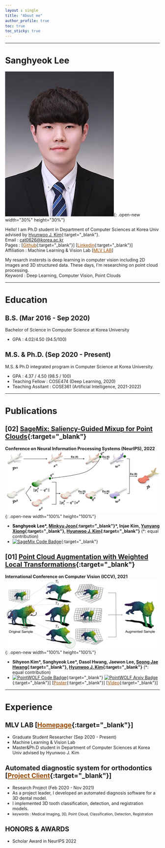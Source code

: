 ```yaml
---
layout : single
title: "About me"
author_profile: true
toc: true
toc_sticky: true
---
```


---
# Sanghyeok Lee
![photo](/assets/images/KakaoTalk_20220802_223215356.jpg){: .open-new width="30%" height="30%"}

Hello! I am Ph.D student in Department of Computer Sciences at Korea Univ advised by [Hyunwoo J. Kim](https://www.hyunwoojkim.com/){:target="_blank"}.  
Email : cat0626@korea.ac.kr  
Pages : [[<span style="color:#964B00"><U>Github</U></span>](https://github.com/Lsanghyeok){:target="_blank"}]  [[<span style="color:#964B00"><U>Linkedin</U></span>](https://www.linkedin.com/in/sanghyeok-%E2%80%8Dlee-7030a3217){:target="_blank"}]  
Affiliation : Machine Learning & Vision Lab [[<span style="color:#964B00"><U>MLV LAB</U></span>](https://mlv.korea.ac.kr/)]

My resarch instersts is deep learning in computer vision including 2D images and 3D structured data. These days, I'm researching on point cloud processing.  
Keyword : Deep Learning, Computer Vision, Point Clouds

---
# Education
## B.S. (Mar 2016 - Sep 2020)
Bachelor of Science in Computer Science at Korea University 
+ GPA : 4.02/4.50 (94.5/100)

## M.S. & Ph.D. (Sep 2020 - Present)
M.S. & Ph.D integrated program in Computer Science at Korea University.
+ GPA : 4.37 / 4.50 (98.5 / 100)
+ Teaching Fellow : COSE474 (Deep Learning, 2020)
+ Teaching Assitant : COSE361 (Artificial Intelligence, 2021-2022)

---
# Publications
## [02] [<U>SageMix: Saliency-Guided Mixup for Point Clouds</U>](){:target="_blank"}
**Conference on Neural Information Processing Systems (NeurIPS), 2022**
![SageMix](/assets/images/SageMix.jpg){: .open-new width="100%" height="100%"}
+ **<span style="color:#000000">Sanghyeok Lee\*</span>, [Minkyu Jeon](https://minkyujeon.github.io/){:target="_blank"}\*, Injae Kim, [Yunyang Xiong](https://pages.cs.wisc.edu/~yunyang/){:target="_blank"}, [Hyunwoo J. Kim](https://www.hyunwoojkim.com/){:target="_blank"}** (*: equal contribution)
+ [![SageMix Code Badge](https://img.shields.io/badge/Code-000?style=flat&logo=github)](https://github.com/mlvlab/SageMix){:target="_blank"}


## [01] [<U>Point Cloud Augmentation with Weighted Local Transformations</U>](https://openaccess.thecvf.com/content/ICCV2021/html/Kim_Point_Cloud_Augmentation_With_Weighted_Local_Transformations_ICCV_2021_paper.html){:target="_blank"}  
**International Conference on Computer Vision (ICCV), 2021**
![PointWOLF](/assets/images/PointWOLF_main.png){: .open-new width="100%" height="100%"}
+ **Sihyeon Kim\*, Sanghyeok Lee\*, Dasol Hwang, Jaewon Lee, [Seong Jae Hwang](https://micv.yonsei.ac.kr/seongjae){:target="_blank"}, [Hyunwoo J. Kim](https://www.hyunwoojkim.com/){:target="_blank"}** (*: equal contribution)
+ [![PointWOLF Code Badge](https://img.shields.io/badge/Code-000?style=flat&logo=github)](https://github.com/mlvlab/PointWOLF){:target="_blank"}
[![PointWOLF Arxiv Badge](https://img.shields.io/badge/Arxiv-B31B1B?style=flat&logo=arXiv)](https://arxiv.org/abs/2110.05379){:target="_blank"}]
[[<span style="color:#964B00"><U>Poster</U></span>](https://lsanghyeok.github.io/assets/images/PointWOLF.jpg){:target="_blank"}]
[[<span style="color:#964B00"><U>Video</U></span>](https://www.youtube.com/watch?v=8XHzNz5MSiU){:target="_blank"}]



---
# Experience
## MLV LAB [[<span style="color:#964B00"><U>Homepage</U></span>](https://mlv.korea.ac.kr/){:target="_blank"}]  
+ Graduate Student Researcher (Sep 2020 - Present)  
+ Machine Learning & Vision Lab
+ Master&Ph.D student in Department of Computer Sciences at Korea Univ advised by Hyunwoo J. Kim  
  
## Automated diagnostic system for orthodontics [[<span style="color:#964B00"><U>Project Client</U></span>](https://mylign.co.kr/){:target="_blank"}]
+ Research Project (Feb 2020 - Nov 2021)
+ As a project leader, I developed an automated diagnosis software for a 3D dental model.
+ I implemented 3D tooth classification, detection, and registration models.
+ <small>keywords : Medical Imaging, 3D, Point Cloud, Classification, Detection, Registration</small>

## HONORS & AWARDS
+ Scholar Award in NeurIPS 2022
